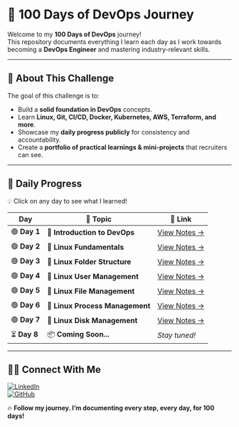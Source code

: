 # 🚀 100 Days of DevOps Journey

Welcome to my **100 Days of DevOps** journey!  
This repository documents everything I learn each day as I work towards becoming a **DevOps Engineer** and mastering industry-relevant skills.

---

## 📌 About This Challenge
The goal of this challenge is to:
- Build a **solid foundation in DevOps** concepts.
- Learn **Linux, Git, CI/CD, Docker, Kubernetes, AWS, Terraform, and more**.
- Showcase my **daily progress publicly** for consistency and accountability.
- Create a **portfolio of practical learnings & mini-projects** that recruiters can see.

---

## 📅 Daily Progress

💡 Click on any day to see what I learned!

| Day | 📖 Topic | 🔗 Link |
|-----|---------|---------|
| 🟢 **Day 1** | 🚀 **Introduction to DevOps** | [View Notes →](./01-intro-to-devops/README.md) |
| 🟢 **Day 2** | 🐧 **Linux Fundamentals** | [View Notes →](./02-linux-essentials/README.md) |
| 🟢 **Day 3** | 🐧 **Linux Folder Structure** | [View Notes →](./03-linux-folder-structure/README.md) |
| 🟢 **Day 4** | 🐧 **Linux User Management** | [View Notes →](./04-linux-user-management/README.md) |
| 🟢 **Day 5** | 🐧 **Linux File Management** | [View Notes →](./05-linux-file-management/README.md) |
| 🟢 **Day 6** | 🐧 **Linux Process Management** | [View Notes →](./06-linux-process-management/README.md) |
| 🟢 **Day 7** | 🐧 **Linux Disk Management** | [View Notes →](./07-linux-disk-management/README.md) |
| ⏳ **Day 8** | 📦 **Coming Soon...** | _Stay tuned!_ |

---

## 🧑‍💻 Connect With Me  

[![LinkedIn](https://img.shields.io/badge/LinkedIn-0A66C2?style=for-the-badge&logo=linkedin&logoColor=white)](https://www.linkedin.com/in/prakashsalapu/)  
[![GitHub](https://img.shields.io/badge/GitHub-181717?style=for-the-badge&logo=github&logoColor=white)](https://github.com/prakashsalapu)


🔥 **Follow my journey. I’m documenting every step, every day, for 100 days!**

